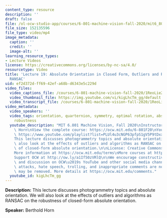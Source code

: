 ```yaml
---
content_type: resource
description: ''
draft: false
file: /ol-ocw-studio-app/courses/6-801-machine-vision-fall-2020/mit6_801f20_lec19_1080p_360p_16_9.mp4
file_size: 152135596
file_type: video/mp4
image_metadata:
  caption: ''
  credit: ''
  image-alt: ''
learning_resource_types:
- Lecture Videos
license: https://creativecommons.org/licenses/by-nc-sa/4.0/
resourcetype: Video
title: 'Lecture 19: Absolute Orientation in Closed Form, Outliers and Robustness,
  RANSAC'
uid: ef2d372d-ff69-42ef-a68b-d6343e5c229d
video_files:
  video_captions_file: /courses/6-801-machine-vision-fall-2020/1ReoLie2XrZc4CEVSc1HyuHtWoK6fZoGJ_transcript.webvtt
  video_thumbnail_file: https://img.youtube.com/vi/kigLhcTm_gg/default.jpg
  video_transcript_file: /courses/6-801-machine-vision-fall-2020/1ReoLie2XrZc4CEVSc1HyuHtWoK6fZoGJ_transcript.pdf
video_metadata:
  video_speakers: ''
  video_tags: orientation, quarternion, symmetry, optimal rotation, absolute orientation,
    robustness
  youtube_description: "MIT 6.801 Machine Vision, Fall 2020\nInstructor: Berthold\
    \ Horn\nView the complete course: https://ocw.mit.edu/6-801F20\nYouTube Playlist:\
    \ https://www.youtube.com/playlist?list=PLUl4u3cNGP63pfpS1gV5P9tDxxL_e4W8O\n\n\
    This lecture discusses photogrammetry topics and absolute orientation. We will\
    \ also look at the effects of outliers and algorithms as RANSAC on the robustness\
    \ of closed-form absolute orientation.\n\nLicense: Creative Commons BY-NC-SA\n\
    More information at https://ocw.mit.edu/terms\nMore courses at https://ocw.mit.edu\n\
    Support OCW at http://ow.ly/a1If50zVRlQ\n\nWe encourage constructive comments\
    \ and discussion on OCW\u2019s YouTube and other social media channels. Personal\
    \ attacks, hate speech, trolling, and inappropriate comments are not allowed and\
    \ may be removed. More details at https://ocw.mit.edu/comments."
  youtube_id: kigLhcTm_gg
---
```

**Description:** This lecture discusses photogrammetry topics and absolute orientation. We will also look at the effects of outliers and algorithms as RANSAC on the robustness of closed-form absolute orientation.

**Speaker:** Berthold Horn